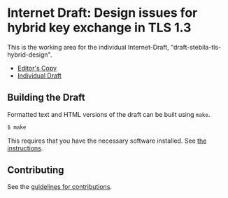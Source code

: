 # Internet Draft: Design issues for hybrid key exchange in TLS 1.3

This is the working area for the individual Internet-Draft, "draft-stebila-tls-hybrid-design".

* [Editor's Copy](https://github.com/dstebila/draft-stebila-tls-hybrid-design/draft-stebila-tls-hybrid-design-latest.html)
* [Individual Draft](https://tools.ietf.org/html/draft-stebila-tls-hybrid-design)

## Building the Draft

Formatted text and HTML versions of the draft can be built using `make`.

```sh
$ make
```

This requires that you have the necessary software installed.  See
[the instructions](https://github.com/martinthomson/i-d-template/blob/master/doc/SETUP.md).


## Contributing

See the
[guidelines for contributions](https://github.com/dstebila/draft-hybridization-tls/blob/master/CONTRIBUTING.md).
